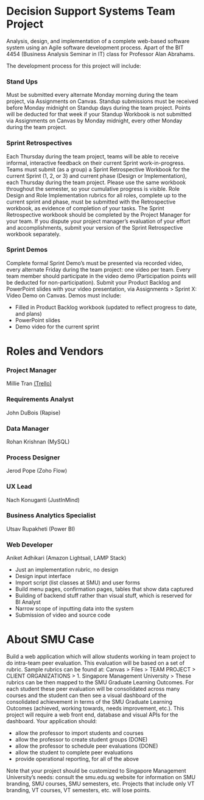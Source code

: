# Decision Support Systems Team Project
Analysis, design, and implementation of a complete web-based software system using an Agile software development process. Apart of the BIT 4454 (Business Analysis Seminar in IT) class for Professor Alan Abrahams. 

The development process for this project will include:

### Stand Ups
Must be submitted every alternate Monday morning during the team project, via Assignments on Canvas.  Standup submissions must be received before Monday midnight on Standup days during the team project.  Points will be deducted for that week if your Standup Workbook is not submitted via Assignments on Canvas by Monday midnight, every other Monday during the team project.
### Sprint Retrospectives
Each Thursday during the team project, teams will be able to receive informal, interactive feedback on their current Sprint work-in-progress.  Teams must submit (as a group) a Sprint Retrospective Workbook for the current Sprint (1, 2, or 3) and current phase (Design or Implementation), each Thursday during the team project.  Please use the same workbook throughout the semester, so your cumulative progress is visible.  Role Design and Role Implementation rubrics for all roles, complete up to the current sprint and phase, must be submitted with the Retrospective workbook, as evidence of completion of your tasks.   The Sprint Retrospective workbook should be completed by the Project Manager for your team.  If you dispute your project manager’s evaluation of your effort and accomplishments, submit your version of the Sprint Retrospective workbook separately. 
### Sprint Demos
Complete formal Sprint Demo’s must be presented via recorded video, every alternate Friday during the team project: one video per team. Every team member should participate in the video demo (Participation points will be deducted for non-participation).  Submit your Product Backlog and PowerPoint slides with your video presentation, via Assignments > Sprint X: Video Demo on Canvas. Demos must include:
  * Filled in Product Backlog workbook (updated to reflect progress to date, and plans)
  *	PowerPoint slides 
  * Demo video for the current sprint
  
# Roles and Vendors
### Project Manager 
Millie Tran [(Trello)](https://trello.com/b/SRnQuzCO/project-roadmap)
### Requirements Analyst 
John DuBois (Rapise)
### Data Manager 
Rohan Krishnan (MySQL)
### Process Designer 
Jerod Pope (Zoho Flow)
### UX Lead
Nach Konuganti (JustInMind)
### Business Analytics Specialist 
Utsav Rupakheti (Power BI)
### Web Developer 
Aniket Adhikari (Amazon Lightsail, LAMP Stack)
- Just an implementation rubric, no design
- Design input interface
- Import script (list classes at SMU) and user forms
- Build menu pages, confirmation pages, tables that show data captured 
- Building of backend stuff rather than visual stuff, which is reserved for BI Analyst 
- Narrow scope of inputting data into the system
- Submission of video and source code 

# About SMU Case
Build a web application which will allow students working in team project to do intra-team peer evaluation. This evaluation will be based on a set of rubric. Sample rubrics can be found at: Canvas > Files > TEAM PROJECT > CLIENT ORGANIZATIONS > 1. Singapore Management University >   These rubrics can be then mapped to the SMU Graduate Learning Outcomes. For each student these peer evaluation will be consolidated across many courses and the student can then see a visual dashboard of the consolidated achievement in terms of the SMU Graduate Learning Outcomes (achieved, working towards, needs improvement, etc.).  This project will require a web front end, database and visual APIs for the dashboard.  Your application should:
* allow the professor to import students and courses
* allow the professor to create student groups (DONE)
* allow the professor to schedule peer evaluations (DONE)
* allow the student to complete peer evaluations
* provide operational reporting, for all of the above

Note that your project should be customized to Singapore Management University’s needs: consult the smu.edu.sg website for information on SMU branding, SMU courses, SMU semesters, etc.  Projects that include only VT branding, VT courses, VT semesters, etc. will lose points.


